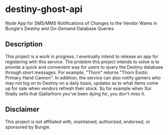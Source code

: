 # destiny-ghost-api
Node App for SMS/MMS Notifications of Changes to the Vendor Wares in Bungie's Destiny and On-Demand Database Queries

## Description

This project is a work in progress. I eventually intend to release an app for registering with this service. The problem this project intends to solve is to provide a quick and convenient way for users to query the Destiny database through short messages. For example, "Thorn" returns "Thorn Exotic Primary Hand Cannon". In addition, the service can also notify gamers who may not log on to Destiny on a daily basis, updates as to what items come up for sale when vendors refresh their stock. So for example when Xur finally sells that Gjallarhorn you've been dying for, you don't miss it.

## Disclaimer

This project is not affiliated with, maintained, authorized, endorsed, or sponsored by Bungie.
